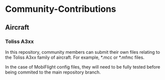# Community-Contributions

## Aircraft

### Toliss A3xx

In this repository, community members can submit their own files relating to the Toliss A3xx family of aircraft.
For example, *.mcc or \*.mfmc files.

In the case of MobiFlight config files, they will need to be fully tested before being commited to the main repository branch.
